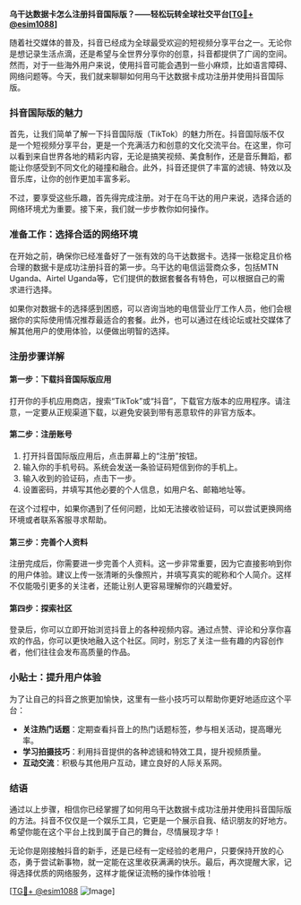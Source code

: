 **乌干达数据卡怎么注册抖音国际版？——轻松玩转全球社交平台[[TG💪+ @esim1088](https://t.me/s/esim1088)]**

随着社交媒体的普及，抖音已经成为全球最受欢迎的短视频分享平台之一。无论你是想记录生活点滴，还是希望与全世界分享你的创意，抖音都提供了广阔的空间。然而，对于一些海外用户来说，使用抖音可能会遇到一些小麻烦，比如语言障碍、网络问题等。今天，我们就来聊聊如何用乌干达数据卡成功注册并使用抖音国际版。

### 抖音国际版的魅力

首先，让我们简单了解一下抖音国际版（TikTok）的魅力所在。抖音国际版不仅是一个短视频分享平台，更是一个充满活力和创意的文化交流平台。在这里，你可以看到来自世界各地的精彩内容，无论是搞笑视频、美食制作，还是音乐舞蹈，都能让你感受到不同文化的碰撞和融合。此外，抖音还提供了丰富的滤镜、特效以及音乐库，让你的创作更加丰富多彩。

不过，要享受这些乐趣，首先得完成注册。对于在乌干达的用户来说，选择合适的网络环境尤为重要。接下来，我们就一步步教你如何操作。

### 准备工作：选择合适的网络环境

在开始之前，确保你已经准备好了一张有效的乌干达数据卡。选择一张稳定且价格合理的数据卡是成功注册抖音的第一步。乌干达的电信运营商众多，包括MTN Uganda、Airtel Uganda等，它们提供的数据套餐各有特色，可以根据自己的需求进行选择。

如果你对数据卡的选择感到困惑，可以咨询当地的电信营业厅工作人员，他们会根据你的实际使用情况推荐最适合的套餐。此外，也可以通过在线论坛或社交媒体了解其他用户的使用体验，以便做出明智的选择。

### 注册步骤详解

#### 第一步：下载抖音国际版应用

打开你的手机应用商店，搜索“TikTok”或“抖音”，下载官方版本的应用程序。请注意，一定要从正规渠道下载，以避免安装到带有恶意软件的非官方版本。

#### 第二步：注册账号

1. 打开抖音国际版应用后，点击屏幕上的“注册”按钮。
2. 输入你的手机号码。系统会发送一条验证码短信到你的手机上。
3. 输入收到的验证码，点击下一步。
4. 设置密码，并填写其他必要的个人信息，如用户名、邮箱地址等。

在这个过程中，如果你遇到了任何问题，比如无法接收验证码，可以尝试更换网络环境或者联系客服寻求帮助。

#### 第三步：完善个人资料

注册完成后，你需要进一步完善个人资料。这一步非常重要，因为它直接影响到你的用户体验。建议上传一张清晰的头像照片，并填写真实的昵称和个人简介。这样不仅能吸引更多的关注者，还能让别人更容易理解你的兴趣爱好。

#### 第四步：探索社区

登录后，你可以立即开始浏览抖音上的各种视频内容。通过点赞、评论和分享你喜欢的作品，你可以更快地融入这个社区。同时，别忘了关注一些有趣的内容创作者，他们往往会发布高质量的作品。

### 小贴士：提升用户体验

为了让自己的抖音之旅更加愉快，这里有一些小技巧可以帮助你更好地适应这个平台：

- **关注热门话题**：定期查看抖音上的热门话题标签，参与相关活动，提高曝光率。
- **学习拍摄技巧**：利用抖音提供的各种滤镜和特效工具，提升视频质量。
- **互动交流**：积极与其他用户互动，建立良好的人际关系网。

### 结语

通过以上步骤，相信你已经掌握了如何用乌干达数据卡成功注册并使用抖音国际版的方法。抖音不仅仅是一个娱乐工具，它更是一个展示自我、结识朋友的好地方。希望你能在这个平台上找到属于自己的舞台，尽情展现才华！

无论你是刚接触抖音的新手，还是已经有一定经验的老用户，只要保持开放的心态，勇于尝试新事物，就一定能在这里收获满满的快乐。最后，再次提醒大家，记得选择优质的网络服务，这样才能保证流畅的操作体验哦！

[[TG💪+ @esim1088](https://t.me/s/esim1088) ![Image](https://i.postimg.cc/4NQfJmqS/Snipaste-2025-05-13-00-14-12.png)]